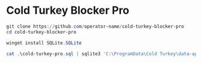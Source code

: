 # Cold Turkey Blocker Pro

```powershell
git clone https://github.com/operator-name/cold-turkey-blocker-pro
cd cold-turkey-blocker-pro

winget install SQLite.SQLite

cat .\cold-turkey-pro.sql | sqlite3 'C:\ProgramData\Cold Turkey\data-app.db'
```
